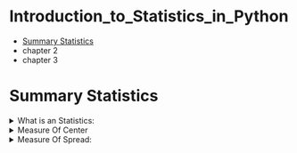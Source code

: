 # Introduction_to_Statistics_in_Python
+  [Summary Statistics](#Summary-Statistics)
+ chapter 2
+ chapter 3
# Summary Statistics  
<details>
  <summary>What is an Statistics:</summary> 
  <blockquote>
<details>
  <summary>What is an Statistics</summary>
 
  + **The field of statistics** - The practice and study of collecting and analyzing
  + **A Summary Statistics** - a fact about or summary of some data
</details>
<details>
  <summary>What Statistics Can do</summary>
 
  + How likely someone to purchase a product? are peopele more likely to purchase it, if they can use a different payment system?
  + How many occupants will your hotel have ? How can you optimize occupancy?
  + How many sizes of jeans need to be manufactured so they can fit 95% of the population? Should the same number of each size be prepared?
  + A/B test: Which ad is more effecive in getting people to purchase a product? 
</details>
<details>
  <summary>What Statistics Cannot do?</summary> 
  
  + While statistics can answer a lot of questions, it's important to note that statistics can't answer every question
</details>

<details>
  <summary>Types of statistics</summary>
  
  ### Descriptive
  + Decribe and summarize data
  ### Inferential Statistics
  + Use a sample of data to make inferences about a larger population like what percent of people drive to work?
#### Example  
  ![image](https://github.com/AyeshaIrshad1337/Introduction_to_Statistics_in_Python/assets/104616632/d54c9998-052a-4e7f-a31d-89c626f475ba)

</details>
<details>
  <summary>Types Of Data</summary>
  
 ### Numeric (Quantitaive)
  + **Continuous (Measured)**: 
  + Airplane speed
  + Time spent waiting in line
  + **Discete (Counted)**: 
  + Number of pets
  + Number of Packages shipped
 ### Categorical (Qualitative)
  + **Nomial (Unordered)**: 
  + Married/Unmarried
  + Country of residence
  + **Ordinal (Ordered)**: 
  + Strongly agreee / Somewhat disagree / Strongly disagree etc
  ### Example:
  ![image](https://github.com/AyeshaIrshad1337/Introduction_to_Statistics_in_Python/assets/104616632/f569cbaa-171c-459b-aed9-20881afc681b)

</details>
  </blockquote>
</details>
<details>
  <summary>Measure Of Center</summary>
  <blockquote>
<details>
      <summary>Historgram</summary>
      
![image](https://github.com/AyeshaIrshad1337/Introduction_to_Statistics_in_Python/assets/104616632/c7fc9606-35bf-441d-9d4d-b773dd0569e0)

A histogram takes a bunch of data points and separates them into bins, or ranges of values. Here, there's a bin for 0 to 2 hours, 2 to 4 hours, and so on. The heights of the bars represent the number of data points that fall into that bin, so there's one mammal in the dataset that sleeps between 0 to 2 hours, and nine mammals that sleep two to four hours. Histograms are a great way to visually summarize the data, but we can use numerical summary statistics to summarize even further.
   
</details>
<details>
      <summary>Measure Of Center : Mean</summary>
 
  ![image](https://github.com/AyeshaIrshad1337/Introduction_to_Statistics_in_Python/assets/104616632/67c261ad-2b99-477a-9137-0bed265ebaa8)

The mean, often called the average, is one of the most common ways of summarizing data. To calculate mean, we add up all the numbers of interest and divide by the total number of data points, which is 83 here. This gives us 10-point-43 hours of sleep. In Python, we can use numpy's mean function, passing it the variable of interest.

</details>
<details>
      <summary>Measure Of Center : Median</summary>
 
![image](https://github.com/AyeshaIrshad1337/Introduction_to_Statistics_in_Python/assets/104616632/9af45e5e-2691-4fc2-8da5-d92355351bef)
  
The median is the value where 50% of the data is lower than it, and 50% of the data is higher. We can calculate this by sorting all the data points and taking the middle one, which would be index 41 in this case. This gives us a median of 10-point-1 hours of sleep. In Python, we can use np-dot-median to do the calculations for us.
  
</details>
<details>
      <summary>Measure Of Center : Mode</summary>
 
![image](https://github.com/AyeshaIrshad1337/Introduction_to_Statistics_in_Python/assets/104616632/c86448da-f099-4195-9aac-ab5cb42c07e8)
 
The mode is the most frequent value in the data. If we count how many occurrences there are of each sleep_total and sort in descending order, there are 4 mammals that sleep for 12.5 hours, so this is the mode. The mode of the vore variable, which indicates the animal's diet, is herbivore. We can also find the mode using the mode function from the statistics module. Mode is often used for categorical variables, since categorical variables can be unordered and often don't have an inherent numerical representation.
  
</details>

<details>
      <summary>Adding Outlier</summary>
 
 We get a mean sleep time of 16-point-5 hours and a median sleep time of 18-point-9 hours.  
  
![image](https://github.com/AyeshaIrshad1337/Introduction_to_Statistics_in_Python/assets/104616632/760b285f-4ea2-4f34-8c01-907d47aaf2f1)

Now let's say we've discovered a new mystery insectivore that never sleeps. i.e row 89 has sleep 0.0

![image](https://github.com/AyeshaIrshad1337/Introduction_to_Statistics_in_Python/assets/104616632/a5706b58-6151-4727-ae91-753a93aef10a)

If we take the mean and median again, we get different results. The mean went down by more than 3 hours, while the median changed by less than an hour. This is because the mean is much more sensitive to extreme values than the median.  
  
![image](https://github.com/AyeshaIrshad1337/Introduction_to_Statistics_in_Python/assets/104616632/7313073f-c922-4060-bf21-21f953a4ddcd)
  
  
</details>

<details>
      <summary>Which Measure to Use ? </summary>
  
 ![image](https://github.com/AyeshaIrshad1337/Introduction_to_Statistics_in_Python/assets/104616632/c1e27433-9270-4eb9-b3b9-e86f752fb60e)

  
 Since the mean is more sensitive to extreme values, it works better for symmetrical data like this. Notice that the mean, in black, and median, in red, are quite close.
  
</details>
<details>
      <summary>Skew </summary>
  
 ![image](https://github.com/AyeshaIrshad1337/Introduction_to_Statistics_in_Python/assets/104616632/2b8a6d62-75b2-4b7b-b9a8-6035260f4de3)
  
However, if the data is skewed, meaning it's not symmetrical, like this, median is usually better to use. In this histogram, the data is piled up on the right, with a tail on the left. Data that looks like this is called left-skewed data. When data is piled up on the left with a tail on the right, it's right-skewed.
 ## Which measure to use?
  
  When data is skewed, the mean and median are different. The mean is pulled in the direction of the skew, so it's lower than the median on the left-skewed data, and higher than the median on the right-skewed data. Because the mean is pulled around by the extreme values, it's better to use the median since it's less affected by outliers.
    
</details>
  </blockquote>
</details>
<details>
  <summary>Measure Of Spread: </summary>
  <blockquote>
  
<details>
  <summary>What is Spread?</summary>
  
  ![image](https://github.com/AyeshaIrshad1337/Introduction_to_Statistics_in_Python/assets/104616632/0f4ceacb-8736-45b7-99f6-cb289c2015dd)

  Spread is just what it sounds like - it describes how spread apart or close together the data points are. Just like measures of center, there are a few different measures of spread.
</details>

<details>
  <summary>Variance</summary>
  
  ![image](https://github.com/AyeshaIrshad1337/Introduction_to_Statistics_in_Python/assets/104616632/e84744db-2b1c-420e-9c22-9d05234156fe)

  Average Distance from each data point to the data's mean  
  ## Calculate the Variance  
  
![image](https://github.com/AyeshaIrshad1337/Introduction_to_Statistics_in_Python/assets/104616632/2a3d0d9b-5fda-4981-b077-3d87e18973f6)  
    
![image](https://github.com/AyeshaIrshad1337/Introduction_to_Statistics_in_Python/assets/104616632/eadc36dc-141c-4c9b-ab4a-fa06f1fb6fb0)

  To calculate the variance, we start by calculating the distance between each point and the mean, so we get one number for every data point. We then square each distance and then add them all together. Finally, we divide the sum of squared distances by the number of data points minus 1, giving us the variance. The higher the variance, the more spread out the data is. It's important to note that the units of variance are squared, so in this case, it's 19-point-8 hours squared.   
  
  ![image](https://github.com/AyeshaIrshad1337/Introduction_to_Statistics_in_Python/assets/104616632/ee033693-f1bd-4f3f-8d99-a72080ab5ce2)

  
   We can calculate the variance in one step using np-dot-var, setting the ddof argument to 1. If we don't specify ddof equals 1, a slightly different formula is used to calculate variance that should only be used on a full population, not a sample.
</details>
<details>
  <summary>Standard Deviation</summary>
  
![image](https://github.com/AyeshaIrshad1337/Introduction_to_Statistics_in_Python/assets/104616632/92e8807e-b6d4-4b19-a2c8-397b06a9c3ab)

The standard deviation is another measure of spread, calculated by taking the square root of the variance. It can be calculated using np-dot-std. Just like np-dot-var, we need to set ddof to 1. The nice thing about standard deviation is that the units are usually easier to understand since they're not squared. It's easier to wrap your head around 4 and a half hours than 19-point-8 hours squared.
</details>
<details>
  <summary>Mean Absolute Deviation : MAD</summary>
    
![image](https://github.com/AyeshaIrshad1337/Introduction_to_Statistics_in_Python/assets/104616632/65f82a41-7d8b-4c1c-9d5f-4dd14033bb14)
    
Mean absolute deviation takes the absolute value of the distances to the mean, and then takes the mean of those differences. While this is similar to standard deviation, it's not exactly the same. Standard deviation squares distances, so longer distances are penalized more than shorter ones, while mean absolute deviation penalizes each distance equally. One isn't better than the other, but SD is more common than MAD.  
    
![image](https://github.com/AyeshaIrshad1337/Introduction_to_Statistics_in_Python/assets/104616632/2f7ae86a-a3c9-4332-89c7-91a24fad2960)
  
  
</details>
<details>
  <summary>Quantile</summary>
    
![image](https://github.com/AyeshaIrshad1337/Introduction_to_Statistics_in_Python/assets/104616632/be5ecc9f-3f25-4d99-b0c6-15d36da3a2a6)

 Quantiles, also called percentiles, split up the data into some number of equal parts. Here, we call np-dot-quantile, passing in the column of interest, followed by point-5. This gives us 10-point-1 hours, so 50% of mammals in the dataset sleep less than 10-point-1 hours a day, and the other 50% sleep more than 10-point-1 hours, so this is exactly the same as the median. We can also pass in a list of numbers to get multiple quantiles at once. Here, we split the data into 4 equal parts. These are also called quartiles. This means that 25% of the data is between 1-point-9 and 7-point-85, another 25% is between 7-point-85 and 10-point-10, and so on.
</details>
<details>
  <summary>BoxPlot</summary>
    
![image](https://github.com/AyeshaIrshad1337/Introduction_to_Statistics_in_Python/assets/104616632/c9ff3496-3656-49c1-bf29-9b3b95f6e508)

 The boxes in box plots represent quartiles. The bottom of the box is the first quartile, and the top of the box is the third quartile. The middle line is the second quartile, or the median
</details>
<details>
  <summary>Quantile using np.linespace</summary>
    
![image](https://github.com/AyeshaIrshad1337/Introduction_to_Statistics_in_Python/assets/104616632/b0599ca9-8065-44f0-9115-10089ba8d3d8)

we split the data in five equal pieces, but we can also use np-dot-linspace as a shortcut, which takes in the starting number, the stopping number, and the number intervals. We can compute the same quantiles using np-dot-linspace starting at zero, stopping at one, splitting into 5 different intervals
</details>
<details>
  <summary>IQR: Inter Quartile Range</summary>
    
![image](https://github.com/AyeshaIrshad1337/Introduction_to_Statistics_in_Python/assets/104616632/2884d7a2-a7b2-4a27-9b76-6bc250cd13f7)


The interquartile range, or IQR, is another measure of spread. It's the distance between the 25th and 75th percentile, which is also the height of the box in a boxplot. We can calculate it using the quantile function, or using the iqr function from scipy-dot-stats to get 5-point-9 hours.  
   
</details>

  </blockquote>
</details>
